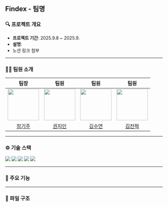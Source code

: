 ## Findex - 팀명

### 🔍 프로젝트 개요
- **프로젝트 기간**: 2025.9.8 ~ 2025.9.
- **설명**: 
- 노션 링크 첨부

---
### 🧑‍💻 팀원 소개
|                                   팀장                                   |                                   팀원                                    |                                   팀원                                   |                                   팀원                                    |
| :--------------------------------------------------------------------------: | :---------------------------------------------------------------------------: | :--------------------------------------------------------------------------: | :--------------------------------------------------------------------------: |
| <img src="https://avatars.githubusercontent.com/u/96522559?v=4" width="100"> | <img src="https://avatars.githubusercontent.com/u/77165598?v=4" width="100"> | <img src="https://avatars.githubusercontent.com/u/217873189?v=4" width="100"> | <img src="https://avatars.githubusercontent.com/u/91006942?v=4" width="100"> |
|                    [정기주](https://github.com/jeonggiju)                     |                    [권지인](https://github.com/kjn4101)                     |                      [김수연](https://github.com/sooyeonz)                      |                   [김찬혁](https://github.com/chanhyeok0201)                 |




---
### ⚙️ 기술 스택
<div align=left> 
  <img src="https://img.shields.io/badge/java-007396?style=for-the-badge&logo=java&logoColor=white">
  <img src="https://img.shields.io/badge/spring-6DB33F?style=for-the-badge&logo=spring&logoColor=white">
  <img src="https://img.shields.io/badge/postgres-%23316192.svg?style=for-the-badge&logo=postgresql&logoColor=white">

  
  <img src="https://img.shields.io/badge/github-181717?style=for-the-badge&logo=github&logoColor=white">
  <img src="https://img.shields.io/badge/git-F05032?style=for-the-badge&logo=git&logoColor=white">
</div>

---
### 📍 주요 기능



---
### 📂 파일 구조

